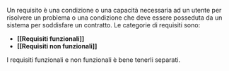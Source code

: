 Un requisito è una condizione o una capacità necessaria ad un utente per risolvere un problema o una condizione che deve essere posseduta da un sistema per soddisfare un contratto.
Le categorie di requisiti sono:
- **[[Requisiti funzionali]]**
- **[[Requisiti non funzionali]]**

I requisiti funzionali e non funzionali è bene tenerli separati.


